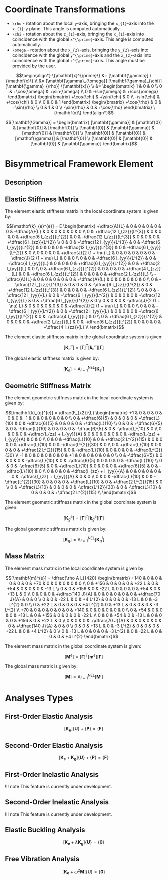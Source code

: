 # Coordinate Transformations

- ``\rho`` - rotation about the local ``y``-axis, bringing the ``x_{1}``-axis into the ``x_{1}``-``y`` plane. This angle is computed automatically.
- ``\chi`` - rotation about the ``z_{1}``-axis, bringing the ``x_{1}``-axis into coincidence with the global ``x^{\prime}``-axis. This angle is computed automatically.
- ``\omega`` - rotation about the ``x_{2}``-axis, bringing the ``y_{2}``-axis into coincidence with the global ``y^{\prime}``-axis and the ``z_{2}``-axis into coincidence with the global ``z^{\prime}``-axis. This angle must be provided by the user.

```math
\begin{align*}
    \{\mathbf{x}^{\prime}\}
    &= [\mathbf{\gamma}] \{\mathbf{x}\} \\
    &= [\mathbf{\gamma}_{\omega}] [\mathbf{\gamma}_{\chi}] [\mathbf{\gamma}_{\rho}] \{\mathbf{x}\} \\
    &= 
    \begin{bmatrix}
        1 & 0 & 0 \\
        0 & +\cos{\omega} & +\sin{\omega} \\
        0 & -\sin{\omega} & +\cos{\omega}
    \end{bmatrix}
    \begin{bmatrix}
        +\cos{\chi} & +\sin{\chi} & 0 \\
        -\sin{\chi} & +\cos{\chi} & 0 \\
        0 & 0 & 1
    \end{bmatrix}
    \begin{bmatrix}
        +\cos{\rho} & 0 & +\sin{\rho} \\
        0 & 1 & 0 \\
        -\sin{\rho} & 0 & +\cos{\rho}
    \end{bmatrix}
    \{\mathbf{x}\}
\end{align*}
```

```math
[\mathbf{\Gamma}] = 
\begin{bmatrix}
    [\mathbf{\gamma}] & [\mathbf{0}] & [\mathbf{0}] & [\mathbf{0}] \\
    [\mathbf{0}] & [\mathbf{\gamma}] & [\mathbf{0}] & [\mathbf{0}] \\
    [\mathbf{0}] & [\mathbf{0}] & [\mathbf{\gamma}] & [\mathbf{0}] \\
    [\mathbf{0}] & [\mathbf{0}] & [\mathbf{0}] & [\mathbf{\gamma}]
\end{bmatrix}
```

# Bisymmetrical Framework Element

## Description

## Elastic Stiffness Matrix

The element elastic stiffness matrix in the local coordinate system is given by:

```math
[\mathbf{k}_{e}^{e}]
= E
\begin{bmatrix}
    +\dfrac{A}{L} & 0 & 0 & 0 & 0 & 0 & 
    -\dfrac{A}{L} & 0 & 0 & 0 & 0 & 0 \\
    0 & +\dfrac{12 I_{zz}}{L^{3}} & 0 & 0 & 0 & +\dfrac{6 I_{zz}}{L^{2}} &
    0 & -\dfrac{12 I_{zz}}{L^{3}} & 0 & 0 & 0 & +\dfrac{6 I_{zz}}{L^{2}} \\
    0 & 0 & +\dfrac{12 I_{yy}}{L^{3}} & 0 & -\dfrac{6 I_{yy}}{L^{2}} & 0 &
    0 & 0 & -\dfrac{12 I_{yy}}{L^{3}} & 0 & -\dfrac{6 I_{yy}}{L^{2}} & 0 \\
    0 & 0 & 0 & +\dfrac{J}{2 (1 + \nu) L} & 0 & 0 & 
    0 & 0 & 0 & -\dfrac{J}{2 (1 + \nu) L} & 0 & 0 \\
    0 & 0 & -\dfrac{6 I_{yy}}{L^{2}} & 0 & +\dfrac{4 I_{yy}}{L} & 0 & 
    0 & 0 & +\dfrac{6 I_{yy}}{L^{2}} & 0 & +\dfrac{2 I_{yy}}{L} & 0 \\
    0 & +\dfrac{6 I_{zz}}{L^{2}} & 0 & 0 & 0 & +\dfrac{4 I_{zz}}{L} & 
    0 & -\dfrac{6 I_{zz}}{L^{2}} & 0 & 0 & 0 & +\dfrac{2 I_{zz}}{L} \\
    -\dfrac{A}{L} & 0 & 0 & 0 & 0 & 0 & 
    +\dfrac{A}{L} & 0 & 0 & 0 & 0 & 0 \\
    0 & -\dfrac{12 I_{zz}}{L^{3}} & 0 & 0 & 0 & -\dfrac{6 I_{zz}}{L^{2}} &
    0 & +\dfrac{12 I_{zz}}{L^{3}} & 0 & 0 & 0 & -\dfrac{6 I_{zz}}{L^{2}} \\
    0 & 0 & -\dfrac{12 I_{yy}}{L} & 0 & +\dfrac{6 I_{yy}}{L^{2}} & 0 &
    0 & 0 & +\dfrac{12 I_{yy}}{L} & 0 & +\dfrac{6 I_{yy}}{L^{2}} & 0 \\
    0 & 0 & 0 & -\dfrac{J}{2 (1 + \nu) L} & 0 & 0 & 
    0 & 0 & 0 & +\dfrac{J}{2 (1 + \nu) L} & 0 & 0 \\
    0 & 0 & -\dfrac{6 I_{yy}}{L^{2}} & 0 & +\dfrac{2 I_{yy}}{L} & 0 & 
    0 & 0 & +\dfrac{6 I_{yy}}{L^{2}} & 0 & +\dfrac{4 I_{yy}}{L} & 0 \\
    0 & +\dfrac{6 I_{zz}}{L^{2}} & 0 & 0 & 0 & +\dfrac{2 I_{zz}}{L} & 
    0 & -\dfrac{6 I_{zz}}{L^{2}} & 0 & 0 & 0 & +\dfrac{4 I_{zz}}{L} \\
\end{bmatrix}
```

The element elastic stiffness matrix in the global coordinate system is given:

```math
[\mathbf{K}_{e}^{e}] = [\mathbf{\Gamma}]^{T} [\mathbf{k}_{e}^{e}] [\mathbf{\Gamma}]
```

The global elastic stiffness matrix is given by:

```math
[\mathbf{K}_{e}] = \text{A}_{i = 1}^{\text{NEL}} [\mathbf{K}_{e}^{i}]
```

## Geometric Stiffness Matrix

The element geometric stiffness matrix in the local coordinate system is given by:

```math
[\mathbf{k}_{g}^{e}]
= \dfrac{F_{x2}}{L}
\begin{bmatrix}
    +1 & 0 & 0 & 0 & 0 & 0 & 
    -1 & 0 & 0 & 0 & 0 & 0 \\
    0 & +\dfrac{6}{5} & 0 & 0 & 0 & +\dfrac{L}{10} &
    0 & -\dfrac{6}{5} & 0 & 0 & 0 & +\dfrac{L}{10} \\
    0 & 0 & +\dfrac{6}{5} & 0 & -\dfrac{L}{10} & 0 &
    0 & 0 & -\dfrac{6}{5} & 0 & -\dfrac{L}{10} & 0 \\
    0 & 0 & 0 & +\dfrac{I_{zz} + I_{yy}}{A} & 0 & 0 &
    0 & 0 & 0 & -\dfrac{I_{zz} + I_{yy}}{A} & 0 & 0 \\
    0 & 0 & -\dfrac{L}{10} & 0 & +\dfrac{2 L^{2}}{15} & 0 &
    0 & 0 & +\dfrac{L}{10} & 0 & -\dfrac{L^{2}}{30} & 0 \\
    0 & +\dfrac{L}{10} & 0 & 0 & 0 & +\dfrac{2 L^{2}}{15} &
    0 & -\dfrac{L}{10} & 0 & 0 & 0 & -\dfrac{L^{2}}{30} \\
    -1 & 0 & 0 & 0 & 0 & 0 & 
    +1 & 0 & 0 & 0 & 0 & 0 \\
    0 & -\dfrac{6}{5} & 0 & 0 & 0 & -\dfrac{L}{10} &
    0 & +\dfrac{6}{5} & 0 & 0 & 0 & -\dfrac{L}{10} \\
    0 & 0 & -\dfrac{6}{5} & 0 & +\dfrac{L}{10} & 0 &
    0 & 0 & +\dfrac{6}{5} & 0 & -\dfrac{L}{10} & 0 \\
    0 & 0 & 0 & -\dfrac{I_{zz} + I_{yy}}{A} & 0 & 0 &
    0 & 0 & 0 & +\dfrac{I_{zz} + I_{yy}}{A} & 0 & 0 \\
    0 & 0 & -\dfrac{L}{10} & 0 & -\dfrac{L^{2}}{30} & 0 &
    0 & 0 & +\dfrac{L}{10} & 0 & +\dfrac{2 L^{2}}{15} & 0 \\
    0 & +\dfrac{L}{10} & 0 & 0 & 0 & -\dfrac{L^{2}}{30} &
    0 & -\dfrac{L}{10} & 0 & 0 & 0 & +\dfrac{2 L^{2}}{15} \\
\end{bmatrix}
```

The element geometric stiffness matrix in the global coordinate system is given:

```math
[\mathbf{K}_{g}^{e}] = [\mathbf{\Gamma}]^{T} [\mathbf{k}_{g}^{e}] [\mathbf{\Gamma}]
```

The global geometric stiffness matrix is given by:

```math
[\mathbf{K}_{g}] = \text{A}_{i = 1}^{\text{NEL}} [\mathbf{K}_{g}^{i}]
```

## Mass Matrix

The element mass matrix in the local coordinate system is given by:

```math
[\mathbf{m}^{e}]
= \dfrac{\rho A L}{420}
\begin{bmatrix}
    +140 & 0 & 0 & 0 & 0 & 0 &
    +70 & 0 & 0 & 0 & 0 & 0 \\
    0 & +156 & 0 & 0 & 0 & +22 L &
    0 & +54 & 0 & 0 & 0 & -13 L \\
    0 & 0 & +156 & 0 & -22 L & 0 &
    0 & 0 & +54 & 0 & +13 L & 0 \\
    0 & 0 & 0 & +\dfrac{140 J}{A} & 0 & 0 &
    0 & 0 & 0 & +\dfrac{70 J}{A} & 0 & 0 \\
    0 & 0 & -22 L & 0 & +4 L^{2} & 0 & 
    0 & 0 & -13 L & 0 & -3 L^{2} & 0 \\
    0 & +22 L & 0 & 0 & 0 & +4 L^{2} &
    0 & +13 L & 0 & 0 & 0 & -3 L^{2} \\ 
    +70 & 0 & 0 & 0 & 0 & 0 & 
    +140 & 0 & 0 & 0 & 0 & 0 \\
    0 & +54 & 0 & 0 & 0 & +13 L & 
    0 & +156 & 0 & 0 & 0 & -22 L \\
    0 & 0 & +54 & 0 & -13 L & 0 & 
    0 & 0 & +156 & 0 & +22 L & 0 \\
    0 & 0 & 0 & +\dfrac{70 J}{A} & 0 & 0 &
    0 & 0 & 0 & +\dfrac{140 J}{A} & 0 & 0 \\
    0 & 0 & +13 L & 0 & -3 L^{2} & 0 & 
    0 & 0 & +22 L & 0 & +4 L^{2} & 0 \\
    0 & -13 L & 0 & 0 & 0 & -3 L^{2} &
    0 & -22 L & 0 & 0 & 0 & +4 L^{2}
\end{bmatrix}
```

The element mass matrix in the global coordinate system is given:

```math
[\mathbf{M}^{e}] = [\mathbf{\Gamma}]^{T} [\mathbf{m}^{e}] [\mathbf{\Gamma}]
```

The global mass matrix is given by:

```math
[\mathbf{M}] = \text{A}_{i = 1}^{\text{NEL}} [\mathbf{M}^{i}]
```

# Analyses Types

## First-Order Elastic Analysis

```math
[\mathbf{K_{e}}] \{\mathbf{U}\} + \{\mathbf{P}\} = \{\mathbf{F}\}
```

## Second-Order Elastic Analysis

```math
[\mathbf{K_{e}} + \mathbf{K_{g}}] \{\mathbf{U}\} + \{\mathbf{P}\} = \{\mathbf{F}\}
```

## First-Order Inelastic Analysis

!!! note
    This feature is currently under development.

## Second-Order Inelastic Analysis

!!! note
    This feature is currently under development.

## Elastic Buckling Analysis

```math
[\mathbf{K_{e}} + \lambda \mathbf{K_{g}}] \{\mathbf{U}\} = \{\mathbf{0}\}
```

## Free Vibration Analysis

```math
[\mathbf{K_{e}} + \omega^{2} \mathbf{M}] \{\mathbf{U}\} = \{\mathbf{0}\}
```